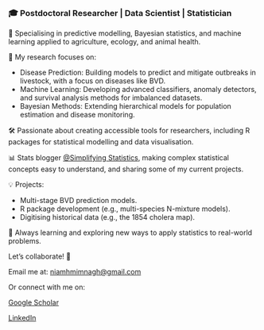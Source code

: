 ### 🎓 Postdoctoral Researcher | Data Scientist | Statistician

📍 Specialising in predictive modelling, Bayesian statistics, and machine learning applied to agriculture, ecology, and animal health.

🔬 My research focuses on:

 * Disease Prediction: Building models to predict and mitigate outbreaks in livestock, with a focus on diseases like BVD.
 * Machine Learning: Developing advanced classifiers, anomaly detectors, and survival analysis methods for imbalanced datasets.
 * Bayesian Methods: Extending hierarchical models for population estimation and disease monitoring.
    
🛠️ Passionate about creating accessible tools for researchers, including R packages for statistical modelling and data visualisation.

📊 Stats blogger <a href="https://simplifyingstats.wordpress.com/">@Simplifying Statistics</a>, making complex statistical concepts easy to understand, and sharing some of my current projects.

💡 Projects:

  * Multi-stage BVD prediction models.
  * R package development (e.g., multi-species N-mixture models).
  * Digitising historical data (e.g., the 1854 cholera map).
    
🌱 Always learning and exploring new ways to apply statistics to real-world problems.

Let’s collaborate! 🤝



Email me at: <a href="niamhmimnagh@gmail.com">niamhmimnagh@gmail.com</a>

Or connect with me on:

<a href="https://scholar.google.com/citations?user=UZsdnXQAAAAJ&hl=en&oi=ao">Google Scholar</a>

<a href="https://www.linkedin.com/in/niamh-mimnagh-b60492161/">LinkedIn</a>
